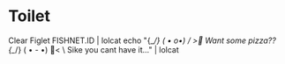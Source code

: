 # Toilet
Clear Figlet FISHNET.ID | lolcat echo "{\__/} ( • o•) / >🍕 Want some pizza??  {\__/} ( • - •) 🍕&lt; \ Sike you cant have it..." | lolcat
